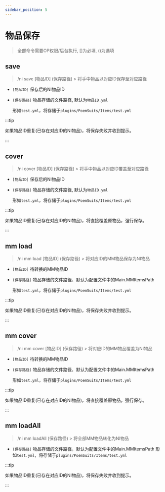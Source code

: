 ```yaml
---
sidebar_position: 5
---
```


# 物品保存

> 全部命令需要OP权限/后台执行, []为必填, ()为选填

## save

> /ni save \[物品ID] (保存路径) > 将手中物品以对应ID保存至对应路径

* `[物品ID]` 保存后的NI物品ID
* `(保存路径)` 物品存储的文件路径, 默认为`物品ID.yml`

  形如`test.yml`，将存储于`plugins/PoemSuits/Items/test.yml`

:::tip

如果物品ID重复(已存在对应ID的NI物品)，将保存失败并收到提示。

:::

## cover

> /ni cover \[物品ID] (保存路径) > 将手中物品以对应ID覆盖至对应路径

* `[物品ID]` 保存后的NI物品ID
* `(保存路径)` 物品存储的文件路径, 默认为`物品ID.yml`

  形如`test.yml`，将存储于`plugins/PoemSuits/Items/test.yml`

:::tip

如果物品ID重复(已存在对应ID的NI物品)，将直接覆盖原物品，强行保存。

:::

## mm load

> /ni mm load \[物品ID] (保存路径) > 将对应ID的MM物品保存为NI物品

* `[物品ID]` 待转换的MM物品ID
* `(保存路径)` 物品存储的文件路径，默认为配置文件中的Main.MMItemsPath

  形如`test.yml`，将存储于`plugins/PoemSuits/Items/test.yml`

:::tip

如果物品ID重复(已存在对应ID的NI物品)，将保存失败并收到提示。

:::

## mm cover

> /ni mm cover \[物品ID] (保存路径) > 将对应ID的MM物品覆盖为NI物品

* `[物品ID]` 待转换的MM物品ID
* `(保存路径)` 物品存储的文件路径，默认为配置文件中的Main.MMItemsPath

  形如`test.yml`，将存储于`plugins/PoemSuits/Items/test.yml`

:::tip

如果物品ID重复(已存在对应ID的NI物品)，将直接覆盖原物品，强行保存。

:::

## mm loadAll

> /ni mm loadAll (保存路径) > 将全部MM物品转化为NI物品

* `(保存路径)` 物品存储的文件路径，默认为配置文件中的Main.MMItemsPath
  形如`test.yml`，将存储于`plugins/PoemSuits/Items/test.yml`

:::tip

如果物品ID重复(已存在对应ID的NI物品)，将保存失败并收到提示。

:::
